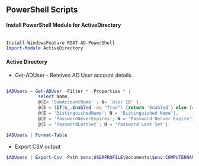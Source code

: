 

## PowerShell Scripts


#### Install PowerShell Module for ActiveDirectory
```PowerShell

Install-WindowsFeature RSAT-AD-PowerShell
Import-Module ActiveDirectory
```


#### Active Directory

- Get-ADUser - Reteives AD User account details.

```PowerShell

$ADUsers = Get-ADUser -Filter * -Properties * |
            select Name,
            @{E= 'SamAccountName' ; N= 'User ID' },
            @{E = {if($_.Enabled -eq "True") {return 'Enabled'} else {return 'Disabled'} }; N = 'Status'},
            @{E = 'DistinguishedName'; N = 'Distinguished Name'},
            @{E = 'PasswordNeverExpires'; N = 'Password Nerver Expire'},
            @{E = 'PasswordLastSet'; N = 'Password Last Set'}

$ADUsers | Format-Table

```


 - Export CSV output

```PowerShell
$ADUsers | Export-Csv -Path $env:USERPROFILE\Documents\$env:COMPUTERNAME.csv -NoTypeInformation


```
